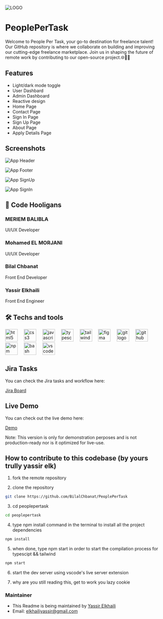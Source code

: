 ![LOGO](https://i.imgur.com/JFYlz5q.png)


# PeoplePerTask

Welcome to People Per Task, your go-to destination for freelance talent! Our GitHub repository is where we collaborate on building and improving our cutting-edge freelance marketplace. Join us in shaping the future of remote work by contributing to our open-source project.🌐💼🚀


## Features

- Light/dark mode toggle
- User Dashbard
- Admin Dashboard
- Reactive design
- Home Page
- Contact Page
- Sign In Page
- Sign Up Page
- About Page
- Apply Details Page

## Screenshots

![App Header](https://i.imgur.com/VShjZ98.png)

![App Footer](https://i.imgur.com/BlWPQtL.png)

![App SignUp](https://i.imgur.com/ZtbSJCI.png)

![App SignIn](https://i.imgur.com/jk1Djnk.png)

## 🚀 Code Hooligans

### MERIEM BALIBLA
UI/UX Developer
### Mohamed EL MORJANI
UI/UX Developer
### Bilal Chbanat
Front End Developer
### Yassir Elkhaili
Front End Engineer

## 🛠 Techs and tools
<div align="left">
  <img src="https://cdn.jsdelivr.net/gh/devicons/devicon/icons/html5/html5-original.svg" height="40" alt="html5 logo"  />
  <img width="12" />
  <img src="https://cdn.jsdelivr.net/gh/devicons/devicon/icons/css3/css3-original.svg" height="40" alt="css3 logo"  />
  <img width="12" />
  <img src="https://cdn.jsdelivr.net/gh/devicons/devicon/icons/javascript/javascript-original.svg" height="40" alt="javascript logo"  />
  <img width="12" />
  <img src="https://cdn.jsdelivr.net/gh/devicons/devicon/icons/typescript/typescript-original.svg" height="40" alt="typescript logo"  />
  <img width="12" />
  <img src="https://upload.wikimedia.org/wikipedia/commons/d/d5/Tailwind_CSS_Logo.svg" height="40" alt="tailwindcss logo"  />
  <img width="12" />
  <img src="https://cdn.jsdelivr.net/gh/devicons/devicon/icons/figma/figma-original.svg" height="40" alt="figma logo"  />
  <img width="12" />
  <img src="https://cdn.jsdelivr.net/gh/devicons/devicon/icons/git/git-original.svg" height="40" alt="git logo"  />
  <img width="12" />
  <img src="https://cdn.jsdelivr.net/gh/devicons/devicon/icons/github/github-original.svg" height="40" alt="github logo"  />
  <img width="12" />
  <img src="https://cdn.jsdelivr.net/gh/devicons/devicon/icons/npm/npm-original-wordmark.svg" height="40" alt="npm logo"  />
  <img width="12" />
  <img src="https://cdn.jsdelivr.net/gh/devicons/devicon/icons/bash/bash-original.svg" height="40" alt="bash logo"  />
  <img width="12" />
  <img src="https://cdn.jsdelivr.net/gh/devicons/devicon/icons/vscode/vscode-original.svg" height="40" alt="vscode logo"  />
</div>

###


## Jira Tasks

You can check the Jira tasks and workflow here:

[Jira Board](https://nonesite.atlassian.net/jira/software/projects/PW/boards/3)

## Live Demo

You can check out the live demo here:

[Demo](https://bilalchbanat.github.io/PeoplePerTask/)

Note: This version is only for demonstration perposes and is not production-ready nor is it optimized for live-use.

## How to contribute to this codebase (by yours trully yassir elk)

1. fork the remote repository

2. clone the repository 

```bash
git clone https://github.com/BilalChbanat/PeoplePerTask
```
3. cd peoplepertask

```bash
cd peoplepertask
```

4. type npm install command in the terminal to install all the project dependencies

```bash
npm install
```
5. when done, type npm start in order to start the compilation process for typescipt && tailwind

```bash
npm start
```

6. start the dev server using vscode's live server extension

7. why are you still reading this, get to work you lazy cookie

### Maintainer 

- This Readme is being maintained by [Yassir Elkhaili](https://github.com/yassirelkhaili)
- Email: [elkhailiyassir@gmail.com](mailto:elkhailiyassir@gmail.com)





